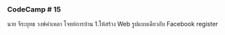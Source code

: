 ### CodeCamp # 15
  นาย จีระยุทธ วงษ์คำเหลา
  โจทย์การบ้าน
  1.ให้สร้าง Web รูปแบบเดียวกับ Facebook register